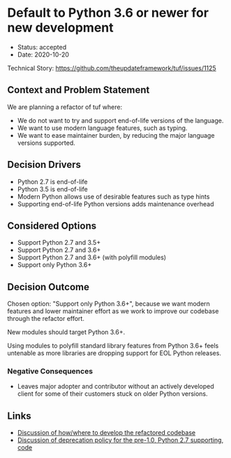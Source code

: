 # Default to Python 3.6 or newer for new development

* Status: accepted
* Date: 2020-10-20

Technical Story: https://github.com/theupdateframework/tuf/issues/1125

## Context and Problem Statement

We are planning a refactor of tuf where:

* We do not want to try and support end-of-life versions of the language.
* We want to use modern language features, such as typing.
* We want to ease maintainer burden, by reducing the major language versions supported.

## Decision Drivers

* Python 2.7 is end-of-life
* Python 3.5 is end-of-life
* Modern Python allows use of desirable features such as type hints
* Supporting end-of-life Python versions adds maintenance overhead

## Considered Options

* Support Python 2.7 and 3.5+
* Support Python 2.7 and 3.6+
* Support Python 2.7 and 3.6+ (with polyfill modules)
* Support only Python 3.6+

## Decision Outcome

Chosen option: "Support only Python 3.6+", because we want modern features and lower
maintainer effort as we work to improve our codebase through the refactor effort.

New modules should target Python 3.6+.

Using modules to polyfill standard library features from Python 3.6+ feels
untenable as more libraries are dropping support for EOL Python releases.

### Negative Consequences

* Leaves major adopter and contributor without an actively developed client for some of
  their customers stuck on older Python versions.

## Links

* [Discussion of how/where to develop the refactored codebase](https://github.com/theupdateframework/tuf/issues/1126)
* [Discussion of deprecation policy for the pre-1.0, Python 2.7 supporting, code](https://github.com/theupdateframework/tuf/issues/1127)
